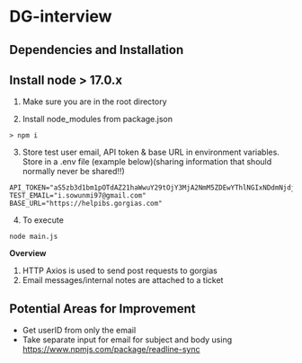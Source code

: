 # DG-interview

Dependencies and Installation 
---
## Install node > 17.0.x

1. Make sure you are in the root directory

2. Install node_modules from package.json

```
> npm i
```

3. Store test user email, API token & base URL in environment variables. Store in a .env file (example below)(sharing information that should normally never be shared!!)

```
API_TOKEN="aS5zb3d1bm1pOTdAZ21haWwuY29tOjY3MjA2NmM5ZDEwYThlNGIxNDdmNjdjODQwMTE0NTIwNjdkZDg4YTQ1MGZkMTc4ZjgyY2IwMmZmZmRiZjI5NGM="
TEST_EMAIL="i.sowunmi97@gmail.com"
BASE_URL="https://helpibs.gorgias.com"
```

4. To execute 
```
node main.js
```

**Overview**
1. HTTP Axios is used to send post requests to gorgias
2. Email messages/internal notes are attached to a ticket


## Potential Areas for Improvement
* Get userID from only the email
* Take separate input for email for subject and body using https://www.npmjs.com/package/readline-sync


 
